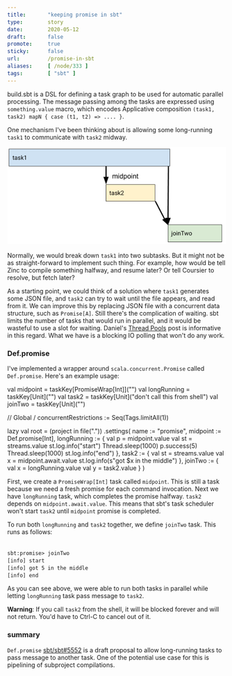 ```yaml
---
title:       "keeping promise in sbt"
type:        story
date:        2020-05-12
draft:       false
promote:     true
sticky:      false
url:         /promise-in-sbt
aliases:     [ /node/333 ]
tags:        [ "sbt" ]
---
```


build.sbt is a DSL for defining a task graph to be used for automatic parallel processing. The message passing among the tasks are expressed using `something.value` macro, which encodes Applicative composition `(task1, task2) mapN { case (t1, t2) => .... }`.

One mechanism I've been thinking about is allowing some long-running `task1` to communicate with `task2` midway.

![promise](/images/promise-01.png)

Normally, we would break down `task1` into two subtasks. But it might not be as straight-forward to implement such thing. For example, how would be tell Zinc to compile something halfway, and resume later? Or tell Coursier to resolve, but fetch later?

As a starting point, we could think of a solution where `task1` generates some JSON file, and `task2` can try to wait until the file appears, and read from it. We can improve this by replacing JSON file with a concurrent data structure, such as `Promise[A]`. Still there's the complication of waiting. sbt limits the number of tasks that would run in parallel, and it would be wasteful to use a slot for waiting. Daniel's [Thread Pools](https://gist.github.com/djspiewak/46b543800958cf61af6efa8e072bfd5c) post is informative in this regard. What we have is a blocking IO polling that won't do any work.

### Def.promise

I've implemented a wrapper around `scala.concurrent.Promise` called `Def.promise`. Here's an example usage:

<scala>
val midpoint = taskKey[PromiseWrap[Int]]("")
val longRunning = taskKey[Unit]("")
val task2 = taskKey[Unit]("don't call this from shell")
val joinTwo = taskKey[Unit]("")

// Global / concurrentRestrictions := Seq(Tags.limitAll(1))

lazy val root = (project in file("."))
  .settings(
    name := "promise",
    midpoint := Def.promise[Int],
    longRunning := {
      val p = midpoint.value
      val st = streams.value
      st.log.info("start")
      Thread.sleep(1000)
      p.success(5)
      Thread.sleep(1000)
      st.log.info("end")
    },
    task2 := {
      val st = streams.value
      val x = midpoint.await.value
      st.log.info(s"got $x in the middle")
    },
    joinTwo := {
      val x = longRunning.value
      val y = task2.value
    }
  )
</scala>

First, we create a `PromiseWrap[Int]` task called `midpoint`. This is still a task because we need a fresh promise for each command invocation. Next we have `longRunning` task, which completes the promise halfway. `task2` depends on `midpoint.await.value`. This means that sbt's task scheduler won't start `task2` until `midpoint` promise is completed.

To run both `longRunning` and `task2` together, we define `joinTwo` task. This runs as follows:

<code>
sbt:promise> joinTwo
[info] start
[info] got 5 in the middle
[info] end
</code>

As you can see above, we were able to run both tasks in parallel while letting `longRunning` task pass message to `task2`.

**Warning**: If you call `task2` from the shell, it will be blocked forever and will not return. You'd have to Ctrl-C to cancel out of it.

### summary

`Def.promise` [sbt/sbt#5552](https://github.com/sbt/sbt/pull/5552) is a draft proposal to allow long-running tasks to pass message to another task. One of the potential use case for this is pipelining of subproject compilations.
